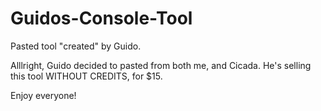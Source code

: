 # Guidos-Console-Tool
Pasted tool "created" by Guido. 

Alllright, Guido decided to pasted from both me, and Cicada. He's selling this tool WITHOUT CREDITS, for $15. 


Enjoy everyone! 
